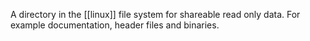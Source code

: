 A directory in the [[linux]] file system for shareable read only data. For example documentation, header files and binaries.